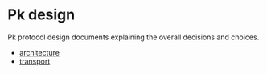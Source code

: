 # Pk design

Pk protocol design documents explaining the overall decisions and choices.

- [architecture](./architecture.md)
- [transport](./transport.md)


